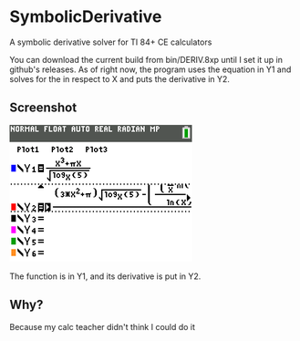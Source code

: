# SymbolicDerivative
A symbolic derivative solver for TI 84+ CE calculators

You can download the current build from bin/DERIV.8xp until I set it up in github's releases. As of right now, the program uses the equation in Y1 and solves for the in respect to X and puts the derivative in Y2.

## Screenshot
![Screenshot](screenshot.png?raw=true)

The function is in Y1, and its derivative is put in Y2.

## Why?
Because my calc teacher didn't think I could do it
